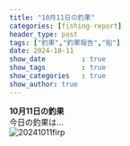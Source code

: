 ```yaml
---
title: "10月11日の釣果"
categories: [fishing-report]
header_type: post
tags: ["釣果","釣果報告","船"]
date: 2024-10-11
show_date         : true
show_tags         : true
show_categories   : true
show_author: true
---
```

**10月11日の釣果**
<br>
今日の釣果は…  
![20241011firp](https://xs572728.xsrv.jp/fishing_site/assets/site_image/IMG_6188.jpg "2024/10/11の釣果")





